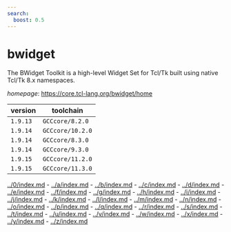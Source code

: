 ```yaml
---
search:
  boost: 0.5
---
```

# bwidget

The BWidget Toolkit is a high-level Widget Set for Tcl/Tk built using native Tcl/Tk 8.x namespaces.

*homepage*: <https://core.tcl-lang.org/bwidget/home>

version | toolchain
--------|----------
``1.9.13`` | ``GCCcore/8.2.0``
``1.9.14`` | ``GCCcore/10.2.0``
``1.9.14`` | ``GCCcore/8.3.0``
``1.9.14`` | ``GCCcore/9.3.0``
``1.9.15`` | ``GCCcore/11.2.0``
``1.9.15`` | ``GCCcore/11.3.0``

[../0/index.md](0) - [../a/index.md](a) - [../b/index.md](b) - [../c/index.md](c) - [../d/index.md](d) - [../e/index.md](e) - [../f/index.md](f) - [../g/index.md](g) - [../h/index.md](h) - [../i/index.md](i) - [../j/index.md](j) - [../k/index.md](k) - [../l/index.md](l) - [../m/index.md](m) - [../n/index.md](n) - [../o/index.md](o) - [../p/index.md](p) - [../q/index.md](q) - [../r/index.md](r) - [../s/index.md](s) - [../t/index.md](t) - [../u/index.md](u) - [../v/index.md](v) - [../w/index.md](w) - [../x/index.md](x) - [../y/index.md](y) - [../z/index.md](z)

